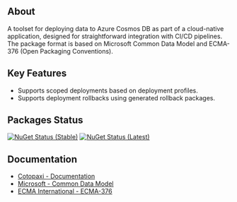 ## About

A toolset for deploying data to Azure Cosmos DB as part of a cloud-native application, designed for straightforward integration with CI/CD pipelines. The package format is based on Microsoft Common Data Model and ECMA-376 (Open Packaging Conventions).

## Key Features

- Supports scoped deployments based on deployment profiles.
- Supports deployment rollbacks using generated rollback packages.

## Packages Status

[![NuGet Status (Stable)](https://img.shields.io/nuget/v/cotopaxi.svg?label=nuget%3A%20stable&style=flat-square)](https://www.nuget.org/packages/cotopaxi)
[![NuGet Status (Latest)](https://img.shields.io/nuget/vpre/cotopaxi.svg?label=nuget%3A%20latest&style=flat-square)](https://www.nuget.org/packages/cotopaxi/absoluteLatest)

## Documentation

- [Cotopaxi - Documentation](https://alexanderkozlenko.github.io/cotopaxi)
- [Microsoft - Common Data Model](https://learn.microsoft.com/en-us/common-data-model)
- [ECMA International - ECMA-376](https://ecma-international.org/publications-and-standards/standards/ecma-376)
